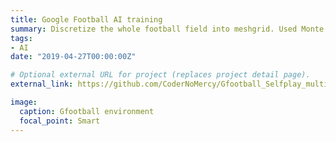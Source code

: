 ```yaml
---
title: Google Football AI training
summary: Discretize the whole football field into meshgrid. Used Monte Carlo Search Tree to learn the action strategy of football AI to deal with the state captured by environment. See **[demo](https://github.com/CoderNoMercy/Gfootball_Selfplay_multiagent)** for more information.
tags:
- AI
date: "2019-04-27T00:00:00Z"

# Optional external URL for project (replaces project detail page).
external_link: https://github.com/CoderNoMercy/Gfootball_Selfplay_multiagent

image:
  caption: Gfootball environment
  focal_point: Smart
---
```

